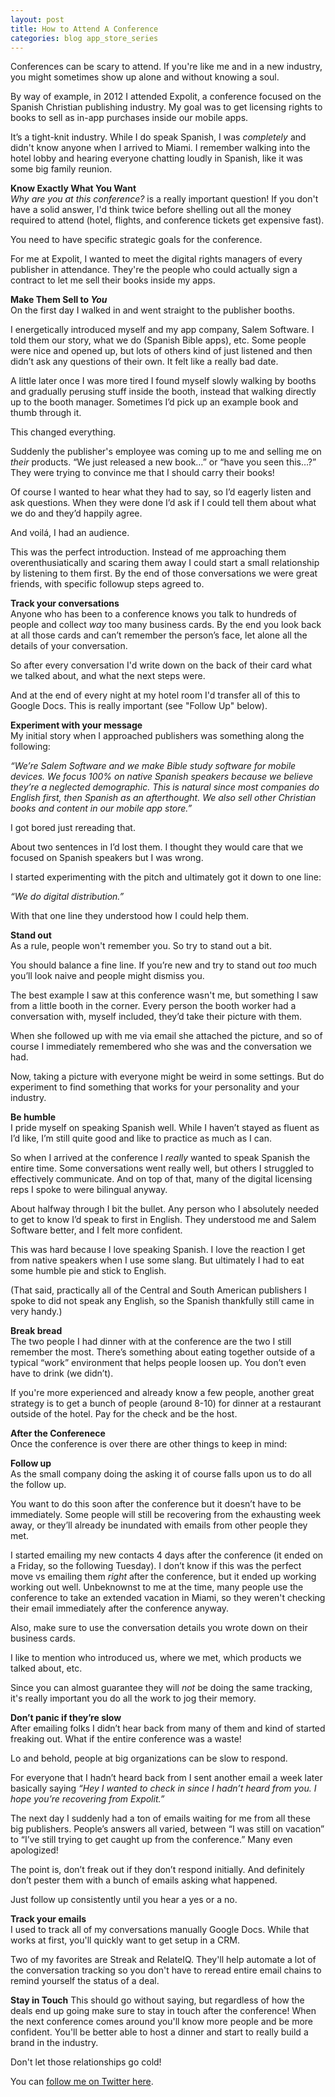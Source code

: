 ```yaml
---
layout: post
title: How to Attend A Conference
categories: blog app_store_series
---
```


Conferences can be scary to attend. If you're like me and in a new industry, you might sometimes show up alone and without knowing a soul.

By way of example, in 2012 I attended Expolit, a conference focused on the Spanish Christian publishing industry. My goal was to get licensing rights to books to sell as in-app purchases inside our mobile apps.

It’s a tight-knit industry. While I do speak Spanish, I was *completely* and didn't know anyone when I arrived to Miami. I remember walking into the hotel lobby and hearing everyone chatting loudly in Spanish, like it was some big family reunion. 

**Know Exactly What You Want**  
*Why are you at this conference?* is a really important question! If you don't have a solid answer, I'd think twice before shelling out all the money required to attend (hotel, flights, and conference tickets get expensive fast).

You need to have specific strategic goals for the conference.

For me at Expolit, I wanted to meet the digital rights managers of every publisher in attendance. They're the people who could actually sign a contract to let me sell their books inside my apps. 

**Make Them Sell to *You***  
On the first day I walked in and went straight to the publisher booths.

I energetically introduced myself and my app company, Salem Software. I told them our story, what we do (Spanish Bible apps), etc. Some people were nice and opened up, but lots of others kind of just listened and then didn’t ask any questions of their own. It felt like a really bad date.

A little later once I was more tired I found myself slowly walking by booths and gradually perusing stuff inside the booth, instead that walking directly up to the booth manager. Sometimes I’d pick up an example book and thumb through it.

This changed everything.

Suddenly the publisher's employee was coming up to me and selling me on *their* products. “We just released a new book…” or “have you seen this…?” They were trying to convince me that I should carry their books!

Of course I wanted to hear what they had to say, so I’d eagerly listen and ask questions. When they were done I’d ask if I could tell them about what we do and they’d happily agree. 

And voilá, I had an audience.

This was the perfect introduction. Instead of me approaching them overenthusiatically and scaring them away I could start a small relationship by listening to them first. By the end of those conversations we were great friends, with specific followup steps agreed to.

**Track your conversations**  
Anyone who has been to a conference knows you talk to hundreds of people and collect *way* too many business cards. By the end you look back at all those cards and can’t remember the person’s face, let alone all the details of your conversation.

So after every conversation I'd write down on the back of their card what we talked about, and what the next steps were.

And at the end of every night at my hotel room I'd transfer all of this to Google Docs. This is really important (see "Follow Up" below).

**Experiment with your message**  
My initial story when I approached publishers was something along the following:

 _“We’re Salem Software and we make Bible study software for mobile devices. We focus 100% on native Spanish speakers because we believe they’re a neglected demographic. This is natural since most companies do English first, then Spanish as an afterthought. We also sell other Christian books and content in our mobile app store.”_

I got bored just rereading that.

About two sentences in I’d lost them. I thought they would care that we focused on Spanish speakers but I was wrong.

I started experimenting with the pitch and ultimately got it down to one line:

_“We do digital distribution.”_

With that one line they understood how I could help them.

**Stand out**  
As a rule, people won't remember you. So try to stand out a bit.

You should balance a fine line. If you’re new and try to stand out _too_ much you’ll look naive and people might dismiss you.

The best example I saw at this conference wasn't me, but something I saw from a little booth in the corner. Every person the booth worker had a conversation with, myself included, they’d take their picture with them.

When she followed up with me via email she attached the picture, and so of course I immediately remembered who she was and the conversation we had.

Now, taking a picture with everyone might be weird in some settings. But do experiment to find something that works for your personality and your industry.

**Be humble**  
I pride myself on speaking Spanish well. While I haven’t stayed as fluent as I’d like, I’m still quite good and like to practice as much as I can.

So when I arrived at the conference I _really_ wanted to speak Spanish the entire time. Some conversations went really well, but others I struggled to effectively communicate. And on top of that, many of the digital licensing reps I spoke to were bilingual anyway.

About halfway through I bit the bullet. Any person who I absolutely needed to get to know I’d speak to first in English. They understood me and Salem Software better, and I felt more confident.

This was hard because I love speaking Spanish. I love the reaction I get from native speakers when I use some slang. But ultimately I had to eat some humble pie and stick to English.

(That said, practically all of the Central and South American publishers I spoke to did not speak any English, so the Spanish thankfully still came in very handy.)

**Break bread**  
The two people I had dinner with at the conference are the two I still remember the most. There’s something about eating together outside of a typical “work” environment that helps people loosen up. You don’t even have to drink (we didn’t).

If you're more experienced and already know a few people, another great strategy is to get a bunch of people (around 8-10) for dinner at a restaurant outside of the hotel. Pay for the check and be the host.

**After the Conferenece**  
Once the conference is over there are other things to keep in mind:

**Follow up**  
As the small company doing the asking it of course falls upon us to do all the follow up.

You want to do this soon after the conference but it doesn’t have to be immediately. Some people will still be recovering from the exhausting week away, or they’ll already be inundated with emails from other people they met.

I started emailing my new contacts 4 days after the conference (it ended on a Friday, so the following Tuesday). I don’t know if this was the perfect move vs emailing them _right_ after the conference, but it ended up working working out well. Unbeknownst to me at the time, many people use the conference to take an extended vacation in Miami, so they weren't checking their email immediately after the conference anyway.

Also, make sure to use the conversation details you wrote down on their business cards.

I like to mention who introduced us, where we met, which products we talked about, etc.

Since you can almost guarantee they will _not_ be doing the same tracking, it's really important you do all the work to jog their memory.

**Don’t panic if they’re slow**  
After emailing folks I didn’t hear back from many of them and kind of started freaking out. What if the entire conference was a waste!

Lo and behold, people at big organizations can be slow to respond.

For everyone that I hadn’t heard back from I sent another email a week later basically saying _“Hey I wanted to check in since I hadn’t heard from you. I hope you’re recovering from Expolit.”_

The next day I suddenly had a ton of emails waiting for me from all these big publishers. People’s answers all varied, between “I was still on vacation” to “I’ve still trying to get caught up from the conference.” Many even apologized!

The point is, don’t freak out if they don’t respond initially. And definitely don’t pester them with a bunch of emails asking what happened. 

Just follow up consistently until you hear a yes or a no.

**Track your emails**  
I used to track all of my conversations manually Google Docs. While that works at first, you'll quickly want to get setup in a CRM.

Two of my favorites are Streak and RelateIQ. They'll help automate a lot of the conversation tracking so you don't have to reread entire email chains to remind yourself the status of a deal.

**Stay in Touch**
This should go without saying, but regardless of how the deals end up going make sure to stay in touch after the conference! When the next conference comes around you'll know more people and be more confident. You'll be better able to host a dinner and start to really build a brand in the industry.

Don't let those relationships go cold!

You can [follow me on Twitter here][3].


   [3]: https://twitter.com/TrevMcKendrick

  
